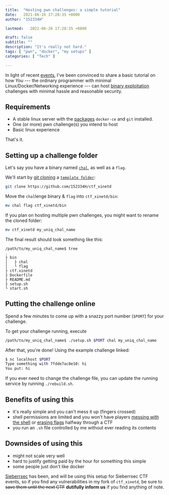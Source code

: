 ```yaml
---
title:  "Hosting pwn challenges: a simple tutorial"
date:   2021-06-26 17:28:35 +0800
author: "152334H"

lastmod:   2021-06-26 17:28:35 +0800

draft: false
subtitle: ""
description: "It's really not hard."
tags: [ "pwn", "docker", "my setups" ]
categories: [ "Tech" ]

---
```


<!--more-->

In light of recent [ev](https://docs.google.com/document/d/1nGMHg4F4jEzvL-RaqpQtxIF4Da_Gxycxqru1VWTP6CI/edit)[en](https://seanseah.tech/writeups/2021/06/25/CDDC.html)[ts](https://www.notion.so/sheepymeh/CDDC21-Review-f239e9f81a32434f8e7af3053c9c74e8), I've been convinced to share a basic tutorial on how _You_ --- the ordinary programmer with minimal Linux/Docker/Networking experience --- can host [binary exploitation](https://caprinux.github.io/lawofpwn/prologue/whatispwn) challenges with minimal hassle and reasonable security.

## Requirements
* A stable linux server with the <a href="" title="If you're not using something debian-based, you wouldn't need this guide.">packages</a> `docker-ce` and `git` installed.
* One (or more) pwn challenge(s) you intend to host 
* Basic linux experience

That's it. 

## Setting up a challenge folder
Let's say you have a binary named [`chal`](https://github.com/152334H/pwntutorial/blob/master/ret2libc/ret2libc.c), as well as a `flag`.

We'll start by [git cloning](https://docs.github.com/en/github/creating-cloning-and-archiving-repositories/cloning-a-repository-from-github/cloning-a-repository) a [`template folder`](https://github.com/152334H/ctf_xinetd):
```bash
git clone https://github.com/152334H/ctf_xinetd
```
Move the `chal`lenge binary & `flag` into `ctf_xinetd/bin`:
```bash
mv chal flag ctf_xinetd/bin
```
If you plan on hosting multiple pwn challenges, you might want to rename the cloned folder:
```bash
mv ctf_xinetd my_uniq_chal_name
```
The final result should look something like this:
```
/path/to/my_uniq_chal_name$ tree
.
├ bin
│   ├ chal
│   └ flag
├ ctf.xinetd
├ Dockerfile
├ README.md
├ setup.sh
└ start.sh
```
## Putting the challenge online
Spend a few minutes to come up with a snazzy port number (`$PORT`) for your challenge.

To get your challenge running, execute
```bash
/path/to/my_uniq_chal_name$ ./setup.sh $PORT chal my_uniq_chal_name
```
After that, you're done! Using the example challenge linked:
```bash
$ nc localhost $PORT
Type something with 7fdde7ac8e10: hi
You put: hi
```
If you ever need to change the challenge file, you can update the running service by running `./rebuild.sh`.

## Benefits of using this
* it's really simple and you can't mess it up (fingers crossed)
* shell permissions are limited and you won't have players [messing with the shell](https://media.discordapp.net/attachments/823190327576756314/857630922513842216/unknown.png) or [erasing flags](https://media.discordapp.net/attachments/837571570876284929/857952303838527498/unknown.png) halfway through a CTF
* you run an `.sh` file controlled by me without ever reading its contents

## Downsides of using this
* might not scale very well
* hard to justify getting paid by the hour for something this simple
* some people just don't like docker

[Sieberrsec](https://github.com/IRS-Cybersec/) has been, and will be using this setup for Sieberrsec CTF events, so if you find any vulnerabilities in my fork of `ctf_xinetd`, be sure to ~~save them until the next CTF~~ **dutifully inform us** if you find anything of note.
